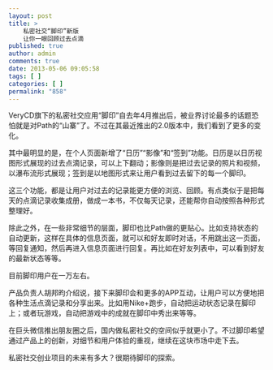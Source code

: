 ```yaml
---
layout: post
title: >
    私密社交“脚印”新版
    让你一眼回顾过去点滴
published: true
author: admin
comments: true
date: 2013-05-06 09:05:58
tags: [ ]
categories: [ ]
permalink: "858"
---
```

VeryCD旗下的私密社交应用“脚印”自去年4月推出后，被业界讨论最多的话题恐怕就是对Path的“山寨”了。不过在其最近推出的2.0版本中，我们看到了更多的变化。

其中最明显的是，在个人页面新增了“日历”“影像”和“签到”功能。日历是以日历视图形式展现的过去点滴记录，可以上下翻动；影像则是把过去记录的照片和视频，以瀑布流形式展现；签到是以地图形式来让用户看到过去留下的每一个脚印。

这三个功能，都是让用户对过去的记录能更方便的浏览、回顾。有点类似于是把每天的点滴记录收集成册，做成一本书，不仅每天记录，还能帮你自动按照各种形式整理好。

除此之外，在一些非常细节的层面，脚印也比Path做的更贴心。比如支持状态的自动更新，这样在具体的信息页面，就可以和好友即时对话，不用跳出这一页面，等回复通知，然后再进入信息页面进行回复。再比如在好友列表中，可以看到好友的最新状态等等。

目前脚印用户在一万左右。

产品负责人胡邦昀介绍说，接下来脚印会和更多的APP互动，让用户可以方便地把各种生活点滴记录和分享出来。比如用Nike+跑步，自动把运动状态记录在脚印上；或者玩游戏，自动把游戏中的成就在脚印中秀出来等等。

在巨头微信推出朋友圈之后，国内做私密社交的空间似乎就更小了。不过脚印希望通过产品上的创新，对细节和用户体验的重视，继续在这块市场中走下去。

私密社交创业项目的未来有多大？很期待脚印的探索。





&nbsp;

&nbsp;